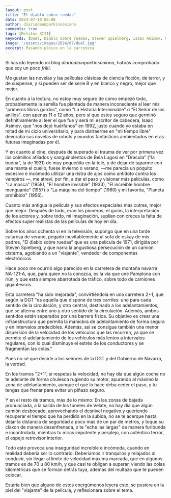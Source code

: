 ```yaml
---
layout: post
title: "El diablo sobre ruedas"
date: 2024-07-10 06:00
author: diariodeunparkinsoniano
comments: true
tags: [Relatos XIII] 
keywords: [Duel, Diablo sobre ruedas, Steven Spielberg, Isaac Asimov, Ciencia Ficción, Películas clásicas,NA-121-A]
image: '/assets/images/2024/07/duel.jpg'
excerpt: Pasando pánico en la carretera
---
```

Si has ido leyendo mi blog *diariodeunparkinsoniano*, habrás comprobado que soy un poco *friki*.

Me gustan las novelas y las películas clásicas de ciencia ficción, de terror, y de suspense, y si pueden ser de serie B y en blanco y negro, mejor que mejor.

En cuanto a la lectura, no estoy muy seguro de cómo empezó todo, probablemente la semilla fue plantada de manera inconsciente al leer mis "primeros libros gordos", como "La Historia Interminable" o "El Señor de los anillos", con apenas 11 o 12 años, pero si que estoy seguro que germinó definitivamente al leer el que fue y será mi escritor de cabecera, Isaac Asimov, que "nos dejó huérfanos" en 1992, justo cuando yo estaba en mitad de mi ciclo universitario, y para distraerme en "mi tiempo libre" devoraba sus novelas de robots y mundos fantásticos ambientados en eras futuras imaginadas por él.

Y en cuanto al cine, después de superado el trauma de ver por primera vez los colmillos afilados y sanguinolentos de Bela Lugosi en "Dracula" ("la buena", la de 1931) de muy pequeñito en la tele, y de dejar de taparme con una manta el cuello, fuese invierno o verano, —me parecía un poquito excesivo e incómodo utilizar una ristra de ajos como antídoto contra los vampiros —, me atreví, por fin, a dar el paso y visionar más películas, como "La mosca" (1958), "El hombre invisible" (1933), "El increíble hombre menguante" (1957) o "La máquina del tiempo" (1960) y mi favorita, "Planeta prohibido" (1956).

Cuanto más antigua la película y sus efectos especiales más cutres, mejor que mejor. Después de todo, eran los pioneros; el guión, la interpretación de los actores y, sobre todo, mi imaginación, suplían con creces la falta de efectos super realistas de las películas de hoy en día.

Sobre los años ochenta vi en la televisión, supongo que en una tarde calurosa de verano, pegado inevitablemente al sofa de eskay de mis padres, "El diablo sobre ruedas” que es una película de 1971, dirigida por Steven Spielberg, y que narra la angustiosa persecución de un camión cisterna, agobiando a un "viajante", vendedor de componentes electrónicos.

Hace poco me ocurrió algo parecido en la carretera de montaña navarra NA-121-A, que, para quien no la conozca, es la vía que une Pamplona con Irún, y que está siempre abarrotada de tráfico, sobre todo de camiones gigantescos.

Esta carretera "ha sido mejorada", convirtiéndola en una carretera 2+1, que según la DGT "es aquella que dispone de tres carriles: uno para cada sentido de la circulación, y otro central, destinado a los adelantamientos, que se alterna entre uno y otro sentido de la circulación. Además, ambos sentidos están separados por una barrera física. Su objetivo es crear una infraestructura que permita la maniobra de adelantamiento de forma segura y en intervalos predecibles. Además, así se consigue también una menor dispersión de la velocidad de los vehículos que las recorren, ya que se permite el adelantamiento de los vehículos más lentos a intervalos regulares, con lo cual disminuye el estrés de los conductores y se fragmentan las colas."

Pues no sé que decirle a los señores de la DGT y del Gobierno de Navarra, la verdad.

En los tramos "2+1", si respetas la velocidad, no hay día que algún coche no te adelante de forma chulesca rugiendo su motor, apurando al máximo la zona de adelantamiento, aunque el que lo hace deba ceder el paso, y tu tengas que frenar para evitar un piñazo seguro.

Y en el resto de tramos, más de lo mismo: En las zonas de bajada pronunciada, a la salida de los túneles de Velate, no hay día que algún camión desbocado, aprovechando el desnivel negativo y queriendo recuperar el tiempo que ha perdido en la subida, no se te acerque hasta dejar la distancia de seguridad a poco más de un par de metros, y toque su claxon de manera desenfrenada, o te "eche las largas" de manera furibunda e incontrolada, mientras tu miras impotente y perplejo, con auténtico terror, el espejo retrovisor interior.

Todo esto provoca una inseguridad increíble e incómoda, cuando en realidad debería ser lo contrario: Deberíamos ir tranquilos y relajados al conducir, sin llegar al límite de velocidad máxima marcada, que en algunos tramos es de 70 u 80 km/h, y que casi te obligan a superar, viendo las colas kilométricas que se forman detrás tuya, además del multazo que te pueden colocar.

Estaría bien que alguno de estos energúmenos leyera esto, se pusiera en la piel del "viajante" de la película, y reflexionara sobre el tema.
